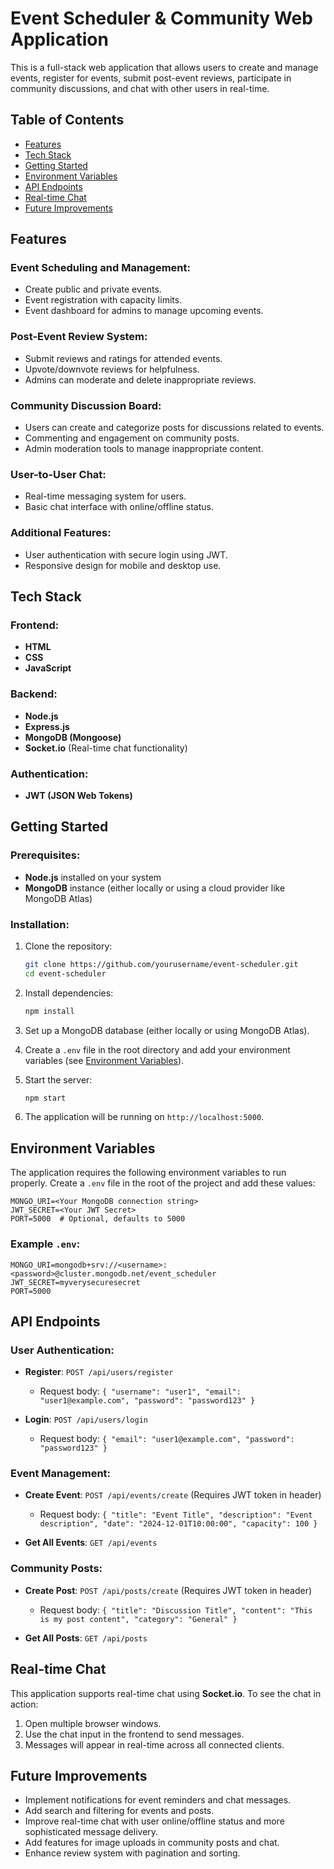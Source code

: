 # Event Scheduler & Community Web Application

This is a full-stack web application that allows users to create and manage events, register for events, submit post-event reviews, participate in community discussions, and chat with other users in real-time. 

## Table of Contents

- [Features](#features)
- [Tech Stack](#tech-stack)
- [Getting Started](#getting-started)
- [Environment Variables](#environment-variables)
- [API Endpoints](#api-endpoints)
- [Real-time Chat](#real-time-chat)
- [Future Improvements](#future-improvements)

## Features

### Event Scheduling and Management:
- Create public and private events.
- Event registration with capacity limits.
- Event dashboard for admins to manage upcoming events.

### Post-Event Review System:
- Submit reviews and ratings for attended events.
- Upvote/downvote reviews for helpfulness.
- Admins can moderate and delete inappropriate reviews.

### Community Discussion Board:
- Users can create and categorize posts for discussions related to events.
- Commenting and engagement on community posts.
- Admin moderation tools to manage inappropriate content.

### User-to-User Chat:
- Real-time messaging system for users.
- Basic chat interface with online/offline status.

### Additional Features:
- User authentication with secure login using JWT.
- Responsive design for mobile and desktop use.

## Tech Stack

### Frontend:
- **HTML**
- **CSS**
- **JavaScript**

### Backend:
- **Node.js**
- **Express.js**
- **MongoDB (Mongoose)**
- **Socket.io** (Real-time chat functionality)

### Authentication:
- **JWT (JSON Web Tokens)**

## Getting Started

### Prerequisites:
- **Node.js** installed on your system
- **MongoDB** instance (either locally or using a cloud provider like MongoDB Atlas)

### Installation:

1. Clone the repository:

    ```bash
    git clone https://github.com/yourusername/event-scheduler.git
    cd event-scheduler
    ```

2. Install dependencies:

    ```bash
    npm install
    ```

3. Set up a MongoDB database (either locally or using MongoDB Atlas).

4. Create a `.env` file in the root directory and add your environment variables (see [Environment Variables](#environment-variables)).

5. Start the server:

    ```bash
    npm start
    ```

6. The application will be running on `http://localhost:5000`.

## Environment Variables

The application requires the following environment variables to run properly. Create a `.env` file in the root of the project and add these values:

```env
MONGO_URI=<Your MongoDB connection string>
JWT_SECRET=<Your JWT Secret>
PORT=5000  # Optional, defaults to 5000
```

### Example `.env`:

```env
MONGO_URI=mongodb+srv://<username>:<password>@cluster.mongodb.net/event_scheduler
JWT_SECRET=myverysecuresecret
PORT=5000
```

## API Endpoints

### User Authentication:
- **Register**: `POST /api/users/register`
  - Request body: `{ "username": "user1", "email": "user1@example.com", "password": "password123" }`
  
- **Login**: `POST /api/users/login`
  - Request body: `{ "email": "user1@example.com", "password": "password123" }`
  
### Event Management:
- **Create Event**: `POST /api/events/create` (Requires JWT token in header)
  - Request body: `{ "title": "Event Title", "description": "Event description", "date": "2024-12-01T10:00:00", "capacity": 100 }`
  
- **Get All Events**: `GET /api/events`

### Community Posts:
- **Create Post**: `POST /api/posts/create` (Requires JWT token in header)
  - Request body: `{ "title": "Discussion Title", "content": "This is my post content", "category": "General" }`

- **Get All Posts**: `GET /api/posts`

## Real-time Chat

This application supports real-time chat using **Socket.io**. To see the chat in action:

1. Open multiple browser windows.
2. Use the chat input in the frontend to send messages.
3. Messages will appear in real-time across all connected clients.

## Future Improvements

- Implement notifications for event reminders and chat messages.
- Add search and filtering for events and posts.
- Improve real-time chat with user online/offline status and more sophisticated message delivery.
- Add features for image uploads in community posts and chat.
- Enhance review system with pagination and sorting.